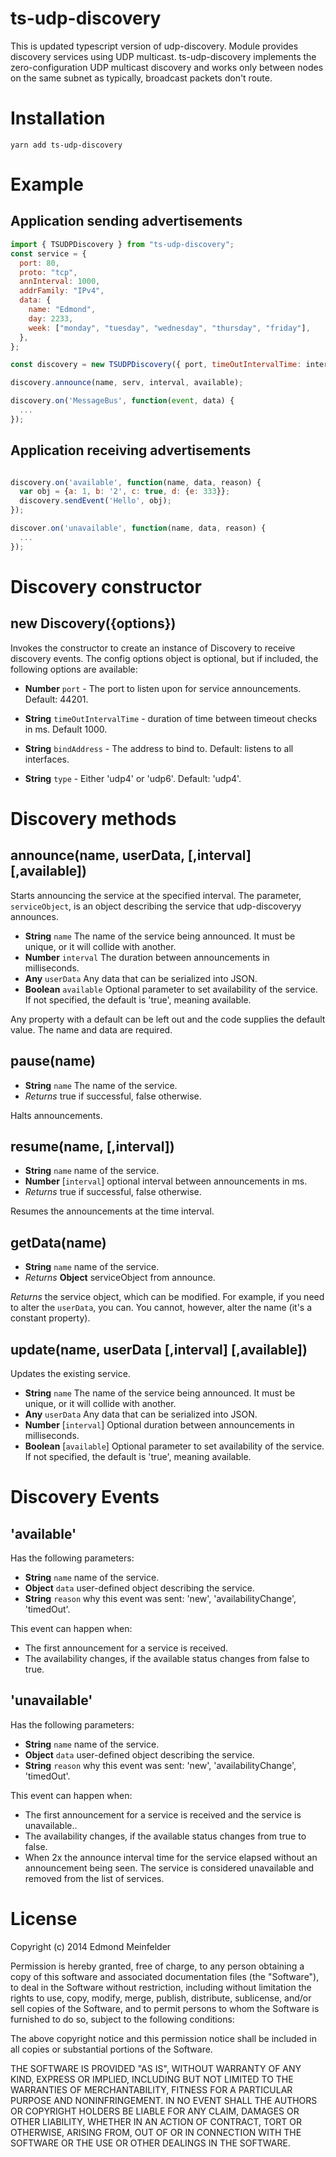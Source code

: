 ts-udp-discovery
=============
This is updated typescript version of udp-discovery. Module provides discovery services using UDP multicast. ts-udp-discovery
implements the zero-configuration UDP multicast discovery and works only between
nodes on the same subnet as typically, broadcast packets don't route.

# Installation

    yarn add ts-udp-discovery

# Example

## Application sending advertisements

```JavaScript
import { TSUDPDiscovery } from "ts-udp-discovery";
const service = {
  port: 80,
  proto: "tcp",
  annInterval: 1000,
  addrFamily: "IPv4",
  data: {
    name: "Edmond",
    day: 2233,
    week: ["monday", "tuesday", "wednesday", "thursday", "friday"],
  },
};

const discovery = new TSUDPDiscovery({ port, timeOutIntervalTime: interval });

discovery.announce(name, serv, interval, available);

discovery.on('MessageBus', function(event, data) {
  ...
});
```

## Application receiving advertisements

```JavaScript

discovery.on('available', function(name, data, reason) {
  var obj = {a: 1, b: '2', c: true, d: {e: 333}};
  discovery.sendEvent('Hello', obj);
});

discover.on('unavailable', function(name, data, reason) {
  ...
});
```

# Discovery constructor

## new Discovery({options})

Invokes the constructor to create an instance of Discovery to receive discovery
events.  The config options object is optional, but if included, the following
options are available:

* **Number** `port` - The port to listen upon for service announcements. Default:
  44201.
* **String** `timeOutIntervalTime` - duration of time between timeout checks in ms. Default 1000.

* **String** `bindAddress` - The address to bind to. Default: listens to all
  interfaces.
* **String** `type` - Either 'udp4' or 'udp6'. Default: 'udp4'.

# Discovery methods

## announce(name, userData, \[,interval\] \[,available\])
Starts announcing the service at the specified interval. The parameter,
`serviceObject`, is an object describing the service that udp-discoveryy
announces.

* **String** `name` The name of the service being announced. It must be unique, or
  it will collide with another.
* **Number** `interval` The duration between announcements in milliseconds.
* **Any** `userData` Any data that can be serialized into JSON.
* **Boolean** `available` Optional parameter to set availability of the service.
  If not specified, the default is 'true', meaning available.

Any property with a default can be left out and the code supplies the default
value. The name and data are required.

## pause(name)
- **String** `name` The name of the service.
- *Returns* true if successful, false otherwise.

Halts announcements.

## resume(name, \[,interval\])
- **String** `name` name of the service.
- **Number** [`interval`] optional interval between announcements in ms.
- *Returns* true if successful, false otherwise.

Resumes the announcements at the time interval.

## getData(name)
- **String** `name` name of the service.
- *Returns* **Object** serviceObject from announce.

*Returns* the service object, which can be modified. For example, if you need to
alter the `userData`, you can. You cannot, however, alter the name (it's a
constant property).

## update(name, userData \[,interval\] \[,available\])
Updates the existing service.

* **String** `name` The name of the service being announced. It must be unique, or
  it will collide with another.
* **Any** `userData` Any data that can be serialized into JSON.
* **Number** [`interval`] Optional duration between announcements in milliseconds.
* **Boolean** [`available`] Optional parameter to set availability of the service.
  If not specified, the default is 'true', meaning available.

# Discovery Events

## 'available'
Has the following parameters:

- **String** `name` name of the service.
- **Object** `data` user-defined object describing the service.
- **String** `reason` why this event was sent: 'new', 'availabilityChange',
  'timedOut'.

This event can happen when:

- The first announcement for a service is received.
- The availability changes, if the available status changes from false to true.

## 'unavailable'
Has the following parameters:

- **String** `name` name of the service.
- **Object** `data` user-defined object describing the service.
- **String** `reason` why this event was sent: 'new', 'availabilityChange',
  'timedOut'.

This event can happen when:

- The first announcement for a service is received and the service is
  unavailable..
- The availability changes, if the available status changes from true to false.
- When 2x the announce interval time for the service elapsed without an
  announcement being seen. The service is considered unavailable and removed
  from the list of services.

# License
Copyright (c) 2014 Edmond Meinfelder

Permission is hereby granted, free of charge, to any person obtaining a copy
of this software and associated documentation files (the "Software"), to deal
in the Software without restriction, including without limitation the rights
to use, copy, modify, merge, publish, distribute, sublicense, and/or sell
copies of the Software, and to permit persons to whom the Software is
furnished to do so, subject to the following conditions:

The above copyright notice and this permission notice shall be included in
all copies or substantial portions of the Software.

THE SOFTWARE IS PROVIDED "AS IS", WITHOUT WARRANTY OF ANY KIND, EXPRESS OR
IMPLIED, INCLUDING BUT NOT LIMITED TO THE WARRANTIES OF MERCHANTABILITY,
FITNESS FOR A PARTICULAR PURPOSE AND NONINFRINGEMENT. IN NO EVENT SHALL THE
AUTHORS OR COPYRIGHT HOLDERS BE LIABLE FOR ANY CLAIM, DAMAGES OR OTHER
LIABILITY, WHETHER IN AN ACTION OF CONTRACT, TORT OR OTHERWISE, ARISING FROM,
OUT OF OR IN CONNECTION WITH THE SOFTWARE OR THE USE OR OTHER DEALINGS IN
THE SOFTWARE.
